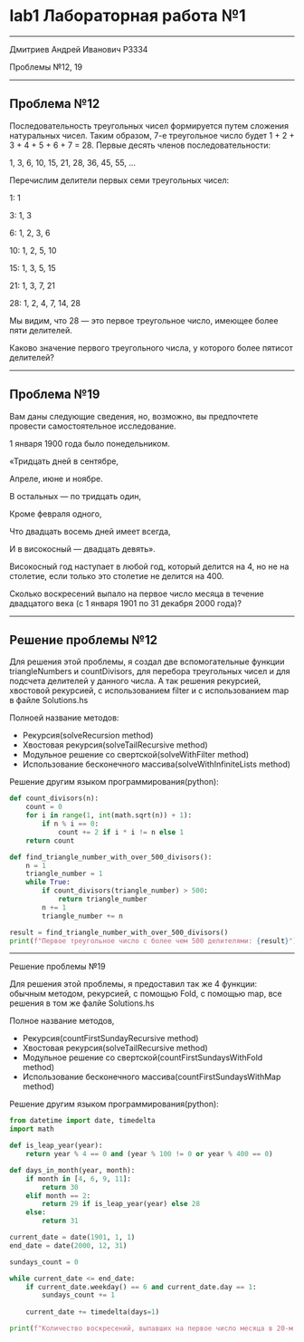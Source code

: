 # lab1 Лабораторная работа №1
-------------------------------------------------------------
Дмитриев Андрей Иванович P3334

Проблемы №12, 19

-------------------------------------------------------------
Проблема №12
------------
Последовательность треугольных чисел формируется путем сложения натуральных чисел. Таким образом, 7-е треугольное число будет 1 + 2 + 3 + 4 + 5 + 6 + 7 = 28. Первые десять членов последовательности:

1, 3, 6, 10, 15, 21, 28, 36, 45, 55, ...

Перечислим делители первых семи треугольных чисел:

1: 1

3: 1, 3

6: 1, 2, 3, 6

10: 1, 2, 5, 10

15: 1, 3, 5, 15

21: 1, 3, 7, 21

28: 1, 2, 4, 7, 14, 28


Мы видим, что 28 — это первое треугольное число, имеющее более пяти делителей.

Каково значение первого треугольного числа, у которого более пятисот делителей?

-------------------------------------------------------------
Проблема №19
------------
Вам даны следующие сведения, но, возможно, вы предпочтете провести самостоятельное исследование.

1 января 1900 года было понедельником.

«Тридцать дней в сентябре,

Апреле, июне и ноябре.

В остальных — по тридцать один,

Кроме февраля одного,

Что двадцать восемь дней имеет всегда,

И в високосный — двадцать девять».

Високосный год наступает в любой год, который делится на 4, но не на столетие, если только это столетие не делится на 400.

Сколько воскресений выпало на первое число месяца в течение двадцатого века (с 1 января 1901 по 31 декабря 2000 года)?

-------------------------------------------------------------
Решение проблемы №12
----------
Для решения этой проблемы, я создал две вспомогательные функции triangleNumbers и countDivisors, для перебора треугольных чисел и для подсчета делителей у данного числа. А так решения рекурсией, хвостовой рекурсией, с использованием filter и с использованием map в файле Solutions.hs

Полноей название методов: 

* Рекурсия(solveRecursion method)
* Хвостовая рекурсия(solveTailRecursive method)
* Модульное решение со свертской(solveWithFilter method)
* Использование бесконечного массива(solveWithInfiniteLists method)


Решение другим языком программирования(python):
``` python
def count_divisors(n):
    count = 0
    for i in range(1, int(math.sqrt(n)) + 1):
        if n % i == 0:
            count += 2 if i * i != n else 1
    return count

def find_triangle_number_with_over_500_divisors():
    n = 1
    triangle_number = 1
    while True:
        if count_divisors(triangle_number) > 500:
            return triangle_number
        n += 1
        triangle_number += n

result = find_triangle_number_with_over_500_divisors()
print(f"Первое треугольное число с более чем 500 делителями: {result}")
```


-------------------------------------------------------------
Решение проблемы №19

Для решения этой проблемы, я предоставил так же 4 функции: обычным методом, рекурсией,  с помощью Fold, с помощью map, все решения в том же фалйе Solutions.hs

Полное название методов,

* Рекурсия(countFirstSundayRecursive method)
* Хвостовая рекурсия(solveTailRecursive method)
* Модульное решение со свертской(countFirstSundaysWithFold method)
* Использование бесконечного массива(countFirstSundaysWithMap method)


Решение другим языком программирования(python):
``` python
from datetime import date, timedelta
import math

def is_leap_year(year):
    return year % 4 == 0 and (year % 100 != 0 or year % 400 == 0)

def days_in_month(year, month):
    if month in [4, 6, 9, 11]:
        return 30
    elif month == 2:
        return 29 if is_leap_year(year) else 28
    else:
        return 31

current_date = date(1901, 1, 1)
end_date = date(2000, 12, 31)

sundays_count = 0

while current_date <= end_date:
    if current_date.weekday() == 6 and current_date.day == 1:
        sundays_count += 1
    
    current_date += timedelta(days=1)

print(f"Количество воскресений, выпавших на первое число месяца в 20-м веке: {sundays_count}")
```
